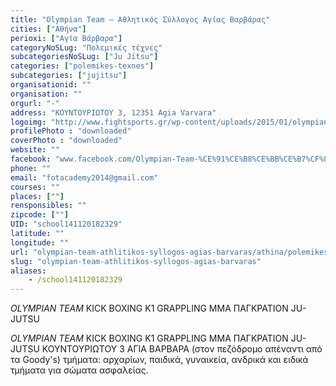 ```yaml
---
title: "Olympian Team – Αθλητικός Σύλλογος Αγίας Βαρβάρας"
cities: ["Αθήνα"]
perioxi: ["Αγία Βάρβαρα"]
categoryNoSLug: "Πολεμικές τέχνες"
subcategoriesNoSLug: ["Ju Jitsu"]
categories: ["polemikes-texnes"]
subcategories: ["jujitsu"]
organisationid: ""
organisation: ""
orgurl: "-"
address: "KOYNTOΥΡΙΩΤΟΥ 3, 12351 Agia Varvara"
logoimg: "http://www.fightsports.gr/wp-content/uploads/2015/01/olympian-team-logo.jpg"
profilePhoto : "downloaded"
coverPhoto : "downloaded"
website: ""
facebook: "www.facebook.com/Olympian-Team-%CE%91%CE%B8%CE%BB%CE%B7%CF%84%CE%B9%CE%BA%CF%8C%CF%82-%CE%93%CF%85%CE%BC%CE%BD%CE%B1%CF%83%CF%84%CE%B9%CE%BA%CF%8C%CF%82-%CE%A3%CF%8D%CE%BB%CE%BB%CE%BF%CE%B3%CE%BF%CF%82-%CE%91%CE%B3%CE%AF%CE%B1%CF%82-%CE%92%CE%B1%CF%81%CE%B2%CE%AC%CF%81%CE%B1%CF%82-677076702302902/"
phone: ""
email: "fotacademy2014@gmail.com"
courses: ""
places: [""]
rensponsibles: ""
zipcode: [""]
UID: "school141120182329"
latitude: ""
longitude: ""
url: "olympian-team-athlitikos-syllogos-agias-barvaras/athina/polemikes-texnes/jujitsu"
slug: "olympian-team-athlitikos-syllogos-agias-barvaras"
aliases:
    - /school141120182329
---
```



*OLYMPIAN TEAM* KICK BOXING K1 GRAPPLING MMA ΠΑΓΚΡΑΤΙΟΝ JU-JUTSU

*OLYMPIAN TEAM* KICK BOXING Κ1 GRAPPLING MMA ΠΑΓΚΡΑΤΙΟΝ JU-JUTSU ΚΟΥΝΤΟΥΡΙΩΤΟΥ 3 ΑΓΙΑ ΒΑΡΒΑΡΑ (στον πεζόδρομο απέναντι από τα Goody&#39;s) τμήματα: αρχαρίων, παιδικά, γυναικεία, ανδρικά και ειδικά τμήματα για σώματα ασφαλείας.